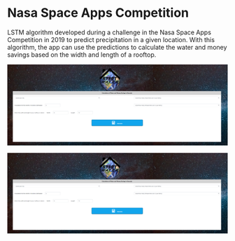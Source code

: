 # Nasa Space Apps Competition
LSTM algorithm developed during a challenge in the Nasa Space Apps Competition in 2019 to predict precipitation in a given location. With this algorithm, the app can use the predictions to calculate the water and money savings based on the width and length of a rooftop.

![alt text](https://github.com/rd-coutinho/Start-Water-App/blob/master/Imagem%201%20App%20-%20MVP.PNG)

![alt text](https://github.com/rd-coutinho/Start-Water-App/blob/master/Imagem%201%20App%20-%20MVP.PNG)
